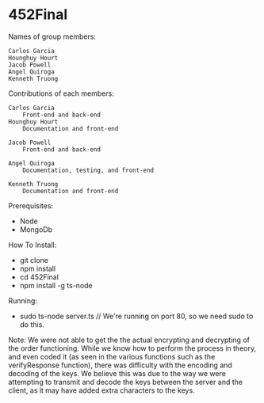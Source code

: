 # 452Final


Names of group members:

	Carlos Garcia
	Hounghuy Hourt
	Jacob Powell
	Angel Quiroga
	Kenneth Truong
	
Contributions of each members:
	
	Carlos Garcia
		Front-end and back-end  
	Hounghuy Hourt
		Documentation and front-end
		
	Jacob Powell
		Front-end and back-end
	
	Angel Quiroga
		Documentation, testing, and front-end
	
	Kenneth Truong
		Documentation and front-end

Prerequisites:
- Node
- MongoDb

How To Install:
- git clone
- npm install
- cd 452Final
- npm install -g ts-node

Running:
- sudo ts-node server.ts // We're running on port 80, so we need sudo to do this.

Note:
We were not able to get the the actual encrypting and decrypting of the order functioning. 
While we know how to perform the process in theory, and even coded it (as seen in the 
various functions such as the verifyResponse function), there was difficulty with the encoding and decoding of the keys. We believe this was due to the way we were attempting to transmit and decode the keys between the server and the client, as it may have added extra characters to the keys.
